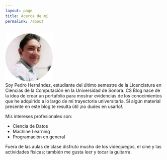 ```yaml
---
layout: page
title: Acerca de mí
permalink: /about
---
```


<div class="container text-center">
    <span><img src="assets/images/yo.png" width="30%" height="30%"></span>
</div>
Soy Pedro Hernández, estudiante del último semestre de la Licenciatura en Ciencias de la Computación en la Universidad de Sonora. CS Blog
nace de la idea de crear un portafolio para mostrar evidencias de los conocimientos que he adquirido a lo largo de mi trayectoria universitaria. Si
algún material presente en este blog te resulta útil ¡no dudes en usarlo!.

Mis intereses profesionales son:

* Ciencia de Datos
* Machine Learning
* Programación en general

Fuera de las aulas de clase disfruto mucho de los videojuegos, el cine y las actividades físicas; también me gusta leer y tocar la guitarra.


<!--
<p class="mb-5"><img class="shadow-lg" src="{{site.baseurl}}/assets/images/mediumish-jekyll-template.png" alt="jekyll template mediumish" /></p>
<h4>Documentation</h4>

<p>Please, read the docs <a href="https://bootstrapstarter.com/bootstrap-templates/template-mediumish-bootstrap-jekyll/">here</a>.</p>

<h4>Questions or bug reports?</h4>

<p>Head over to our <a href="https://github.com/wowthemesnet/mediumish-theme-jekyll">Github repository</a>!</p>

</div>

<div class="col-md-4">

<div class="sticky-top sticky-top-80">
<h5>Buy me a coffee</h5>

<p>Thank you for your support! Your donation helps me to maintain and improve <a target="_blank" href="https://github.com/wowthemesnet/mediumish-theme-jekyll">Mediumish <i class="fab fa-github"></i></a>.</p>

<a target="_blank" href="https://www.wowthemes.net/donate/" class="btn btn-danger">Buy me a coffee</a> <a target="_blank" href="https://bootstrapstarter.com/bootstrap-templates/template-mediumish-bootstrap-jekyll/" class="btn btn-warning">Documentation</a>

</div>
</div>
</div>
-->
